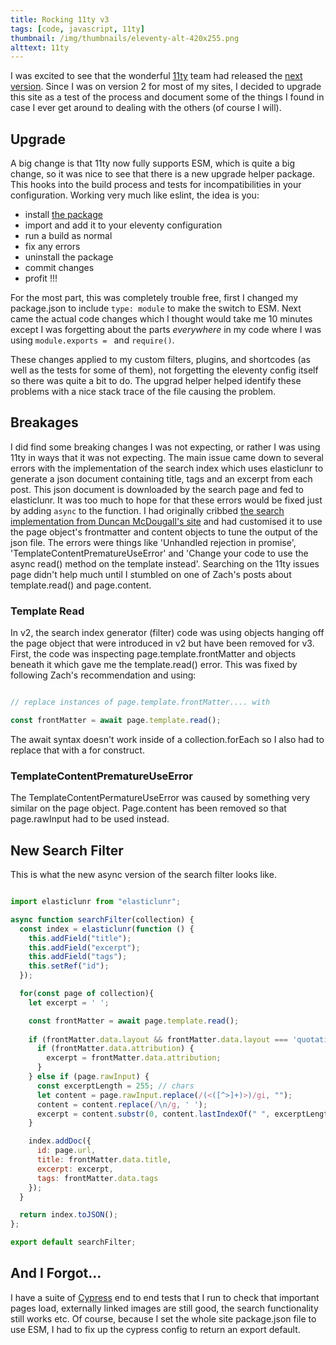 ```yaml
---
title: Rocking 11ty v3
tags: [code, javascript, 11ty]
thumbnail: /img/thumbnails/eleventy-alt-420x255.png
alttext: 11ty
---
```


I was excited to see that the wonderful [11ty](https://www.11ty.dev) team had released the [next version](https://github.com/11ty/eleventy/releases/tag/v3.0.0). 
Since I was on version 2 for most of my sites,
I decided to upgrade this site as a test of the process and document some of the things I found in case I ever get around to dealing with the others (of course I will).

## Upgrade 

A big change is that 11ty now fully supports ESM, which is quite a big change, so it was nice to see that there is a new upgrade helper package. 
This hooks into the build process and tests for incompatibilities in your configuration. Working very much like eslint, the idea is you:

* install [the package](https://www.11ty.dev/docs/plugins/upgrade-help/) 
* import and add it to your eleventy configuration
* run a build as normal
* fix any errors
* uninstall the package
* commit changes
* profit !!!

For the most part, this was completely trouble free, first I changed my package.json to include ```type: module``` to make the switch to ESM. Next came the actual 
code changes which I thought would take me 10 minutes except I was forgetting about the parts *everywhere* in my code where I was using 
```module.exports = ``` and ```require()```. 

These changes applied to my custom filters, plugins, and shortcodes (as well as the tests for some of them), not forgetting the eleventy config itself so there was quite a 
bit to do. The upgrad helper helped identify these problems with a nice stack trace of the file causing the problem.


## Breakages

I did find some breaking changes I was not expecting, or rather I was using 11ty in ways that it was not expecting. The main issue came down to several errors with the 
implementation of the search index which uses elasticlunr to generate a json document containing title, tags and an excerpt from each post. This json document is downloaded by the search page and fed to elasticlunr. It was too much to hope for that these errors would be fixed just by adding ```async``` to the function. I had originally cribbed [the search implementation from Duncan McDougall's site](https://www.belter.io/eleventy-search/) and had customised it to use the page object's frontmatter and content objects to tune 
the output of the json file. The errors were things like 'Unhandled rejection in promise', 'TemplateContentPrematureUseError' and 'Change your code to use the async read() method 
on the template instead'. Searching on the 11ty issues page didn't help much until I stumbled on one of Zach's posts about template.read() and page.content.

### Template Read

In v2, the search index generator (filter) code was using objects hanging off the page object that were introduced in v2 but have been removed for v3. First, the code was inspecting page.template.frontMatter and objects beneath it which gave me the template.read() error.  This was fixed by following Zach's recommendation and using: 

```javascript

// replace instances of page.template.frontMatter.... with

const frontMatter = await page.template.read();

```

The await syntax doesn't work inside of a collection.forEach so I also had to replace that with a for construct.


### TemplateContentPrematureUseError

The TemplateContentPermatureUseError was caused by something very similar on the page object. Page.content has been removed so that page.rawInput had to be used instead. 

## New Search Filter

This is what the new async version of the search filter looks like.

```javascript

import elasticlunr from "elasticlunr";

async function searchFilter(collection) {
  const index = elasticlunr(function () {
    this.addField("title");
    this.addField("excerpt");
    this.addField("tags");
    this.setRef("id");
  });

  for(const page of collection){
    let excerpt = ' ';

    const frontMatter = await page.template.read();
   
    if (frontMatter.data.layout && frontMatter.data.layout === 'quotation') {
      if (frontMatter.data.attribution) {
        excerpt = frontMatter.data.attribution;
      }
    } else if (page.rawInput) {
      const excerptLength = 255; // chars
      let content = page.rawInput.replace(/(<([^>]+)>)/gi, "");
      content = content.replace(/\n/g, ' ');
      excerpt = content.substr(0, content.lastIndexOf(" ", excerptLength));
    }

    index.addDoc({
      id: page.url,
      title: frontMatter.data.title,
      excerpt: excerpt,
      tags: frontMatter.data.tags
    });
  }

  return index.toJSON();
};

export default searchFilter;


```

## And I Forgot...

I have a suite of [Cypress](https://cypress.io) end to end tests that I run to check that important pages load, externally linked images are still good, the search functionality still works etc. Of course, because I set the whole site package.json file to use ESM, I had to fix up the cypress config to return an export default.


